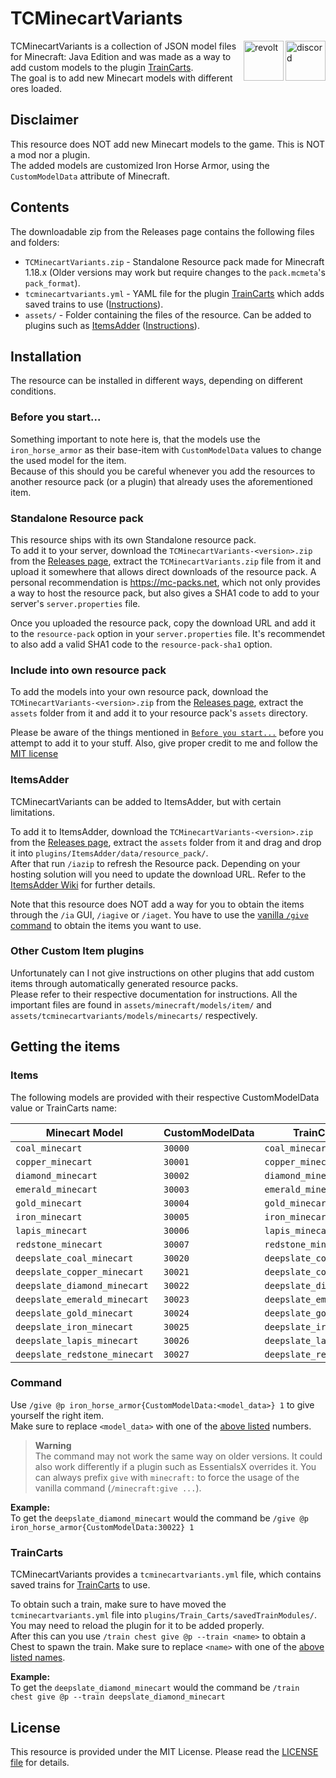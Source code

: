 <!-- Plugin pages -->
[traincarts]: https://www.spigotmc.org/resources/39592/
[itemsadder]: https://www.spigotmc.org/resources/73355/

<!-- GitHub Links -->
[releases]: https://github.com/Andre601/TCMinecartVariants/releases
[license]: https://github.com/Andre601/TCMinecartVariants/blob/main/LICENSE

<!-- Other Links -->
[ia-wiki]: https://itemsadder.devs.beer

# TCMinecartVariants

<a href="https://discord.gg/6dazXp6" target="_blank">
  <img alt="discord" src="https://cdn.jsdelivr.net/npm/@intergrav/devins-badges@2/assets/minimal/social/discord-singular_vector.svg" height="64" align="right">
</a>
<a href="https://app.revolt.chat/invite/74TpERXA" target="_blank">
  <img alt="revolt" src="https://cdn.jsdelivr.net/npm/@intergrav/devins-badges@2/assets/minimal/social/revolt-singular_vector.svg" height="64" align="right">
</a>

TCMinecartVariants is a collection of JSON model files for Minecraft: Java Edition and was made as a way to add custom models to the plugin [TrainCarts][traincarts].  
The goal is to add new Minecart models with different ores loaded.

## Disclaimer

This resource does NOT add new Minecart models to the game. This is NOT a mod nor a plugin.  
The added models are customized Iron Horse Armor, using the `CustomModelData` attribute of Minecraft.

## Contents

The downloadable zip from the Releases page contains the following files and folders:

- `TCMinecartVariants.zip` - Standalone Resource pack made for Minecraft 1.18.x (Older versions may work but require changes to the `pack.mcmeta`'s `pack_format`).
- `tcminecartvariants.yml` - YAML file for the plugin [TrainCarts][traincarts] which adds saved trains to use ([Instructions](#traincarts)).
- `assets/` - Folder containing the files of the resource. Can be added to plugins such as [ItemsAdder][itemsadder] ([Instructions](#itemsadder)).

## Installation

The resource can be installed in different ways, depending on different conditions.

### Before you start...

Something important to note here is, that the models use the `iron_horse_armor` as their base-item with `CustomModelData` values to change the used model for the item.  
Because of this should you be careful whenever you add the resources to another resource pack (or a plugin) that already uses the aforementioned item.

### Standalone Resource pack

This resource ships with its own Standalone resource pack.  
To add it to your server, download the `TCMinecartVariants-<version>.zip` from the [Releases page][releases], extract the `TCMinecartVariants.zip` file from it and upload it somewhere that allows direct downloads of the resource pack. A personal recommendation is https://mc-packs.net, which not only provides a way to host the resource pack, but also gives a SHA1 code to add to your server's `server.properties` file.

Once you uploaded the resource pack, copy the download URL and add it to the `resource-pack` option in your `server.properties` file. It's recommendet to also add a valid SHA1 code to the `resource-pack-sha1` option.

### Include into own resource pack

To add the models into your own resource pack, download the `TCMinecartVariants-<version>.zip` from the [Releases page][releases], extract the `assets` folder from it and add it to your resource pack's `assets` directory.

Please be aware of the things mentioned in [`Before you start...`](#before-you-start) before you attempt to add it to your stuff.
Also, give proper credit to me and follow the [MIT license][license]

### ItemsAdder

TCMinecartVariants can be added to ItemsAdder, but with certain limitations.

To add it to ItemsAdder, download the `TCMinecartVariants-<version>.zip` from the [Releases page][releases], extract the `assets` folder from it and drag and drop it into `plugins/ItemsAdder/data/resource_pack/`.  
After that run `/iazip` to refresh the Resource pack. Depending on your hosting solution will you need to update the download URL. Refer to the [ItemsAdder Wiki][ia-wiki] for further details.

Note that this resource does NOT add a way for you to obtain the items through the `/ia` GUI, `/iagive` or `/iaget`. You have to use the [vanilla `/give` command](#command) to obtain the items you want to use.

### Other Custom Item plugins

Unfortunately can I not give instructions on other plugins that add custom items through automatically generated resource packs.  
Please refer to their respective documentation for instructions. All the important files are found in `assets/minecraft/models/item/` and `assets/tcminecartvariants/models/minecarts/` respectively.

## Getting the items

### Items

The following models are provided with their respective CustomModelData value or TrainCarts name:

| Minecart Model                | CustomModelData | TrainCarts name               |
| ----------------------------- | --------------- | ----------------------------- |
| `coal_minecart`               | `30000`         | `coal_minecart`               |
| `copper_minecart`             | `30001`         | `copper_minecart`             |
| `diamond_minecart`            | `30002`         | `diamond_minecart`            |
| `emerald_minecart`            | `30003`         | `emerald_minecart`            |
| `gold_minecart`               | `30004`         | `gold_minecart`               |
| `iron_minecart`               | `30005`         | `iron_minecart`               |
| `lapis_minecart`              | `30006`         | `lapis_minecart`              |
| `redstone_minecart`           | `30007`         | `redstone_minecart`           |
| `deepslate_coal_minecart`     | `30020`         | `deepslate_coal_minecart`     |
| `deepslate_copper_minecart`   | `30021`         | `deepslate_copper_minecart`   |
| `deepslate_diamond_minecart`  | `30022`         | `deepslate_diamond_minecart`  |
| `deepslate_emerald_minecart`  | `30023`         | `deepslate_emerald_minecart`  |
| `deepslate_gold_minecart`     | `30024`         | `deepslate_gold_minecart`     |
| `deepslate_iron_minecart`     | `30025`         | `deepslate_iron_minecart`     |
| `deepslate_lapis_minecart`    | `30026`         | `deepslate_lapis_minecart`    |
| `deepslate_redstone_minecart` | `30027`         | `deepslate_redstone_minecart` |


### Command

Use `/give @p iron_horse_armor{CustomModelData:<model_data>} 1` to give yourself the right item.  
Make sure to replace `<model_data>` with one of the [above listed](#items) numbers.

> **Warning**  
> The command may not work the same way on older versions. It could also work differently if a plugin such as EssentialsX overrides it. You can always prefix `give` with `minecraft:` to force the usage of the vanilla command (`/minecraft:give ...`).

**Example:**  
To get the `deepslate_diamond_minecart` would the command be `/give @p iron_horse_armor{CustomModelData:30022} 1`

### TrainCarts

TCMinecartVariants provides a `tcminecartvariants.yml` file, which contains saved trains for [TrainCarts][traincarts] to use.

To obtain such a train, make sure to have moved the `tcminecartvariants.yml` file into `plugins/Train_Carts/savedTrainModules/`. You may need to reload the plugin for it to be added properly.  
After this can you use `/train chest give @p --train <name>` to obtain a Chest to spawn the train. Make sure to replace `<name>` with one of the [above listed names](#items).

**Example:**  
To get the `deepslate_diamond_minecart` would the command be `/train chest give @p --train deepslate_diamond_minecart`

## License

This resource is provided under the MIT License. Please read the [LICENSE file][license] for details.
